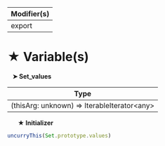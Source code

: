 | Modifier(s)                            |
|----------------------------------------|
| export |

# &#9733; Variable(s)

&nbsp;&nbsp; **&#10148; Set&#95;values**

| Type                        |
|-----------------------------|
| (thisArg: unknown) =&gt; IterableIterator&lt;any&gt; |

&nbsp;&nbsp;&nbsp;&nbsp;&nbsp; **&#9733; Initializer**

```ts
uncurryThis(Set.prototype.values)
```
